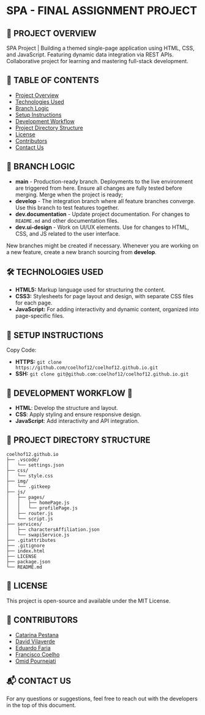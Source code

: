 # SPA - FINAL ASSIGNMENT PROJECT


## 🚀 PROJECT OVERVIEW 

SPA Project | Building a themed single-page application using HTML, CSS, and JavaScript. Featuring dynamic data integration via REST APIs. Collaborative project for learning and mastering full-stack development.


## 📑 TABLE OF CONTENTS

- [Project Overview](#project-overview-)
- [Technologies Used](#technologies-used-)
- [Branch Logic](#branch-logic)
- [Setup Instructions](#setup-instructions-)
- [Development Workflow](#development-workflow-)
- [Project Directory Structure](#project-directory-structure-)
- [License](#license-)
- [Contributors](#Contributors-)
- [Contact Us](#contact-us-)


## 🌳 BRANCH LOGIC 

- **main** - Production-ready branch. Deployments to the live environment are triggered from here. Ensure all changes are fully tested before merging. Merge when the project is ready;
- **develop** - The integration branch where all feature branches converge. Use this branch to test features together.
- **dev.documentation** - Update project documentation. For changes to `README.md` and other documentation files.
- **dev.ui-design** - Work on UI/UX elements. Use for changes to HTML, CSS, and JS related to the user interface.

New branches might be created if necessary. Whenever you are working on a new feature, create a new branch sourcing from **develop**.


## 🛠️ TECHNOLOGIES USED 

- **HTML5:** Markup language used for structuring the content.
- **CSS3:** Stylesheets for page layout and design, with separate CSS files for each page.
- **JavaScript:** For adding interactivity and dynamic content, organized into page-specific files.


## 📝 SETUP INSTRUCTIONS

Copy Code:

- **HTTPS:** `git clone https://github.com/coelhof12/coelhof12.github.io.git`
- **SSH:** `git clone git@github.com:coelhof12/coelhof12.github.io.git`


## 🔄 DEVELOPMENT WORKFLOW 🔄

- **HTML**: Develop the structure and layout.
- **CSS**: Apply styling and ensure responsive design.
- **JavaScript**: Add interactivity and API integration.


## 📂 PROJECT DIRECTORY STRUCTURE

```
coelhof12.github.io
├── .vscode/
│   └── settings.json
├── css/
│   └── style.css
├── img/
│   └── .gitkeep
├── js/
│   ├── pages/
│   │   ├── homePage.js
│   │   └── profilePage.js
│   ├── router.js
│   └── script.js
├── services/
│   ├── charactersAffiliation.json
│   └── swapiService.js
├── .gitattributes
├── .gitignore
├── index.html
├── LICENSE
├── package.json
└── README.md
```


## 📜 LICENSE 

This project is open-source and available under the MIT License.


## 👥  CONTRIBUTORS

- [Catarina Pestana](https://github.com/catp98)
- [David Vilaverde](https://github.com/dtrv95)
- [Eduardo Faria](https://github.com/DaDim93)
- [Francisco Coelho](https://github.com/coelhof12)
- [Omid Pournejati](https://github.com/theomidious)


## 📬 CONTACT US 

For any questions or suggestions, feel free to reach out with the developers in the top of this document.
